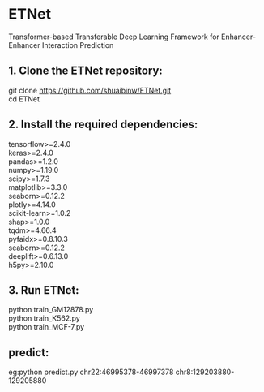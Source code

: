 # ETNet
Transformer-based Transferable Deep Learning Framework for Enhancer-Enhancer Interaction Prediction
## 1. Clone the ETNet repository:
git clone https://github.com/shuaibinw/ETNet.git
<br>cd ETNet
## 2. Install the required dependencies:
tensorflow>=2.4.0
<br>keras>=2.4.0
<br>pandas>=1.2.0
<br>numpy>=1.19.0
<br>scipy>=1.7.3
<br>matplotlib>=3.3.0
<br>seaborn>=0.12.2
<br>plotly>=4.14.0
<br>scikit-learn>=1.0.2
<br>shap>=1.0.0
<br>tqdm>=4.66.4
<br>pyfaidx>=0.8.10.3
<br>seaborn>=0.12.2
<br>deeplift>=0.6.13.0
<br>h5py>=2.10.0




## 3. Run ETNet:
python train_GM12878.py
<br>python train_K562.py
<br>python train_MCF-7.py
## predict:
eg:python  predict.py chr22:46995378-46997378 chr8:129203880-129205880
